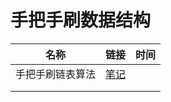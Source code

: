 # 手把手刷数据结构

| 名称       | 链接                           | 时间  |
|----------|------------------------------|-----|
| 手把手刷链表算法 | [笔记](./linkedlist/readme.md) |     |
|          |                              |     |
|          |                              |     |



